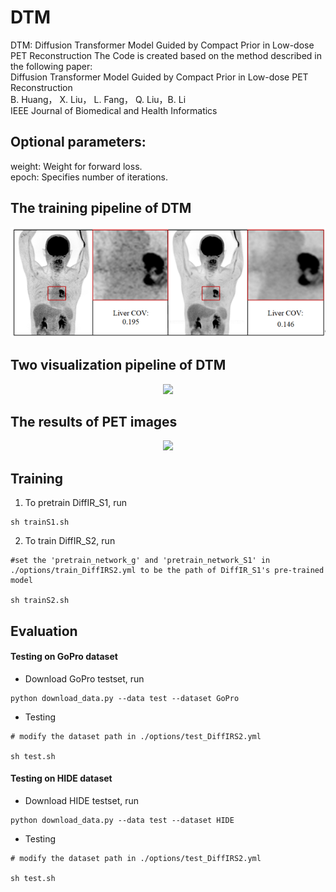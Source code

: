 # DTM
DTM: Diffusion Transformer Model Guided by Compact Prior in Low-dose PET Reconstruction
The Code is created based on the method described in the following paper:     
Diffusion Transformer Model Guided by Compact Prior in Low-dose PET Reconstruction    
B. Huang， X. Liu， L. Fang， Q. Liu，B. Li  
IEEE Journal of Biomedical and Health Informatics            

## Optional parameters:  
weight: Weight for forward loss.   
epoch: Specifies number of iterations.
 
## The training pipeline of DTM
 <div align="center"><img src="https://github.com/yqx7150/DTM/blob/main/figs/Fig3.png"> </div>
 
## Two visualization pipeline of DTM
 <div align="center"><img src="https://github.com/yqx7150/DTM/blob/main/figs/Fig6.jpg"> </div>
 
## The results of PET images
 <div align="center"><img src="https://github.com/yqx7150/DTM/blob/main/figs/Fig9.jpg"> </div>


## Training

1. To pretrain DiffIR_S1, run
```
sh trainS1.sh
```

2. To train DiffIR_S2, run
```
#set the 'pretrain_network_g' and 'pretrain_network_S1' in ./options/train_DiffIRS2.yml to be the path of DiffIR_S1's pre-trained model

sh trainS2.sh

```

## Evaluation

#### Testing on GoPro dataset

- Download GoPro testset, run
```
python download_data.py --data test --dataset GoPro
```

- Testing
```
# modify the dataset path in ./options/test_DiffIRS2.yml

sh test.sh 
```

#### Testing on HIDE dataset

- Download HIDE testset, run
```
python download_data.py --data test --dataset HIDE
```

- Testing
```
# modify the dataset path in ./options/test_DiffIRS2.yml

sh test.sh
```
